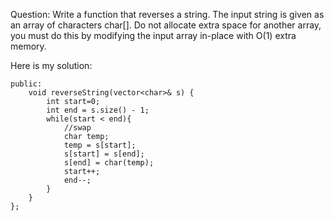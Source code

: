 Question: Write a function that reverses a string. The input string is given as an array of characters char[].
Do not allocate extra space for another array, you must do this by modifying the input array in-place with O(1) extra memory.

Here is my solution:
``` class Solution {
public:
    void reverseString(vector<char>& s) {
        int start=0;
        int end = s.size() - 1;
        while(start < end){
            //swap
            char temp;
            temp = s[start];
            s[start] = s[end];
            s[end] = char(temp);
            start++;
            end--;
        }
    }
};
```
